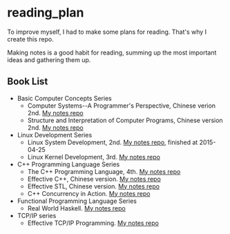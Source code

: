 # reading_plan
To improve myself, I had to make some plans for reading. That's why I create this repo.

Making notes is a good habit for reading, summing up the most important ideas and gathering them up.

## Book List

- Basic Computer Concepts Series
  - Computer Systems--A Programmer's Perspective, Chinese verion 2nd. [My notes repo](https://github.com/yfnick2014/csapp)
  - Structure and Interpretation of Computer Programs, Chinese version 2nd. [My notes repo](https://github.com/yfnick2014/sicp)
- Linux Development Series
  - Linux System Development, 2nd. [My notes repo](https://github.com/yfnick2014/lsp), finished at 2015-04-25
  - Linux Kernel Development, 3rd. [My notes repo](https://github.com/yfnick2014/lkd)
- C++ Programming Language Series
  - The C++ Programming Language, 4th. [My notes repo](https://github.com/yfnick2014/cpppl)
  - Effective C++, Chinese version. [My notes repo](https://github.com/yfnick2014/ecpp)
  - Effective STL, Chinese version. [My notes repo](https://github.com/yfnick2014/estl)
  - C++ Concurrency in Action. [My notes repo](https://github.com/yfnick2014/cppcia)
- Functional Programming Language Series
  - Real World Haskell. [My notes repo](https://github.com/yfnick2014/rhw)
- TCP/IP series
  - Effective TCP/IP Programming. [My notes repo](https://github.com/yfnick2014/etcpip)
